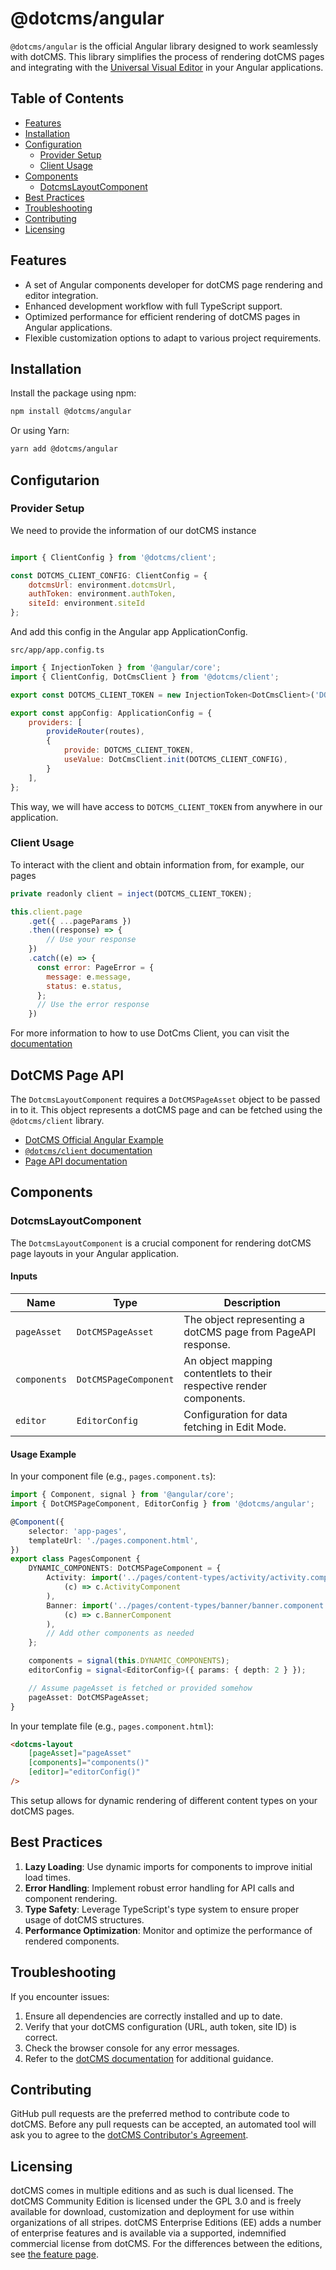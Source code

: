 # @dotcms/angular

`@dotcms/angular` is the official Angular library designed to work seamlessly with dotCMS. This library simplifies the process of rendering dotCMS pages and integrating with the [Universal Visual Editor](dotcms.com/docs/latest/universal-visual-editor) in your Angular applications.

## Table of Contents

- [Features](#features)
- [Installation](#installation)
- [Configuration](#provider-setup)
  - [Provider Setup](#provider-setup)
  - [Client Usage](#client-usage)
- [Components](#components)
  - [DotcmsLayoutComponent](#dotcmslayoutcomponent)
- [Best Practices](#best-practices)
- [Troubleshooting](#troubleshooting)
- [Contributing](#contributing)
- [Licensing](#licensing)

## Features

- A set of Angular components developer for dotCMS page rendering and editor integration.
- Enhanced development workflow with full TypeScript support.
- Optimized performance for efficient rendering of dotCMS pages in Angular applications.
- Flexible customization options to adapt to various project requirements.

## Installation

Install the package using npm:

```bash
npm install @dotcms/angular
```

Or using Yarn:

```bash
yarn add @dotcms/angular
```

## Configutarion
### Provider Setup
We need to provide the information of our dotCMS instance

```javascript

import { ClientConfig } from '@dotcms/client';

const DOTCMS_CLIENT_CONFIG: ClientConfig = {
    dotcmsUrl: environment.dotcmsUrl,
    authToken: environment.authToken,
    siteId: environment.siteId
};
```
And add this config in the Angular app ApplicationConfig.

`src/app/app.config.ts`
```javascript
import { InjectionToken } from '@angular/core';
import { ClientConfig, DotCmsClient } from '@dotcms/client';

export const DOTCMS_CLIENT_TOKEN = new InjectionToken<DotCmsClient>('DOTCMS_CLIENT');

export const appConfig: ApplicationConfig = {
    providers: [
        provideRouter(routes),
        {
            provide: DOTCMS_CLIENT_TOKEN,
            useValue: DotCmsClient.init(DOTCMS_CLIENT_CONFIG),
        }
    ],
};
```
This way, we will have access to `DOTCMS_CLIENT_TOKEN` from anywhere in our application.

### Client Usage
To interact with the client and obtain information from, for example, our pages

```javascript
private readonly client = inject(DOTCMS_CLIENT_TOKEN);

this.client.page
    .get({ ...pageParams })
    .then((response) => {
        // Use your response
    })
    .catch((e) => {
      const error: PageError = {
        message: e.message,
        status: e.status,
      };
      // Use the error response
    })
```
For more information to how to use DotCms Client, you can visit the [documentation](https://github.com/dotCMS/core/blob/main/core-web/libs/sdk/client/README.md)

## DotCMS Page API

The `DotcmsLayoutComponent` requires a `DotCMSPageAsset` object to be passed in to it. This object represents a dotCMS page and can be fetched using the `@dotcms/client` library.

- [DotCMS Official Angular Example](https://github.com/dotCMS/core/tree/main/examples/angular)
- [`@dotcms/client` documentation](https://www.npmjs.com/package/@dotcms/client)
- [Page API documentation](https://dotcms.com/docs/latest/page-api)

## Components

### DotcmsLayoutComponent

The `DotcmsLayoutComponent` is a crucial component for rendering dotCMS page layouts in your Angular application.

#### Inputs

| Name         | Type                 | Description                                                           |
|--------------|----------------------|-----------------------------------------------------------------------|
| `pageAsset`  | `DotCMSPageAsset`    | The object representing a dotCMS page from PageAPI response.          |
| `components` | `DotCMSPageComponent`| An object mapping contentlets to their respective render components.  |
| `editor`     | `EditorConfig`       | Configuration for data fetching in Edit Mode.                         |

#### Usage Example

In your component file (e.g., `pages.component.ts`):

```typescript
import { Component, signal } from '@angular/core';
import { DotCMSPageComponent, EditorConfig } from '@dotcms/angular';

@Component({
    selector: 'app-pages',
    templateUrl: './pages.component.html',
})
export class PagesComponent {
    DYNAMIC_COMPONENTS: DotCMSPageComponent = {
        Activity: import('../pages/content-types/activity/activity.component').then(
            (c) => c.ActivityComponent
        ),
        Banner: import('../pages/content-types/banner/banner.component').then(
            (c) => c.BannerComponent
        ),
        // Add other components as needed
    };

    components = signal(this.DYNAMIC_COMPONENTS);
    editorConfig = signal<EditorConfig>({ params: { depth: 2 } });

    // Assume pageAsset is fetched or provided somehow
    pageAsset: DotCMSPageAsset;
}
```

In your template file (e.g., `pages.component.html`):

```html
<dotcms-layout
    [pageAsset]="pageAsset"
    [components]="components()"
    [editor]="editorConfig()"
/>
```

This setup allows for dynamic rendering of different content types on your dotCMS pages.

## Best Practices

1. **Lazy Loading**: Use dynamic imports for components to improve initial load times.
2. **Error Handling**: Implement robust error handling for API calls and component rendering.
3. **Type Safety**: Leverage TypeScript's type system to ensure proper usage of dotCMS structures.
4. **Performance Optimization**: Monitor and optimize the performance of rendered components.

## Troubleshooting

If you encounter issues:

1. Ensure all dependencies are correctly installed and up to date.
2. Verify that your dotCMS configuration (URL, auth token, site ID) is correct.
3. Check the browser console for any error messages.
4. Refer to the [dotCMS documentation](https://dotcms.com/docs/) for additional guidance.

## Contributing

GitHub pull requests are the preferred method to contribute code to dotCMS. Before any pull requests can be accepted, an automated tool will ask you to agree to the [dotCMS Contributor's Agreement](https://gist.github.com/wezell/85ef45298c48494b90d92755b583acb3).

## Licensing

dotCMS comes in multiple editions and as such is dual licensed. The dotCMS Community Edition is licensed under the GPL 3.0 and is freely available for download, customization and deployment for use within organizations of all stripes. dotCMS Enterprise Editions (EE) adds a number of enterprise features and is available via a supported, indemnified commercial license from dotCMS. For the differences between the editions, see [the feature page](http://dotcms.com/cms-platform/features).

